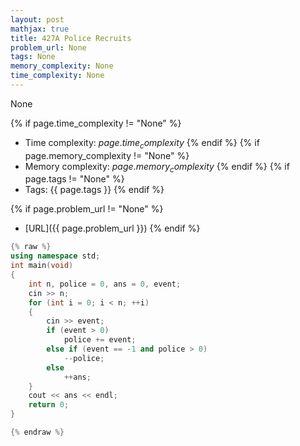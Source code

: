 ```yaml
---
layout: post
mathjax: true
title: 427A Police Recruits
problem_url: None
tags: None
memory_complexity: None
time_complexity: None
---
```


None


{% if page.time_complexity != "None" %}
- Time complexity: ${{ page.time_complexity }}$
{% endif %}
{% if page.memory_complexity != "None" %}
- Memory complexity: ${{ page.memory_complexity }}$
{% endif %}
{% if page.tags != "None" %}
- Tags: {{ page.tags }}
{% endif %}

{% if page.problem_url != "None" %}
- [URL]({{ page.problem_url }})
{% endif %}

```cpp
{% raw %}
using namespace std;
int main(void)
{
    int n, police = 0, ans = 0, event;
    cin >> n;
    for (int i = 0; i < n; ++i)
    {
        cin >> event;
        if (event > 0)
            police += event;
        else if (event == -1 and police > 0)
            --police;
        else
            ++ans;
    }
    cout << ans << endl;
    return 0;
}

{% endraw %}
```